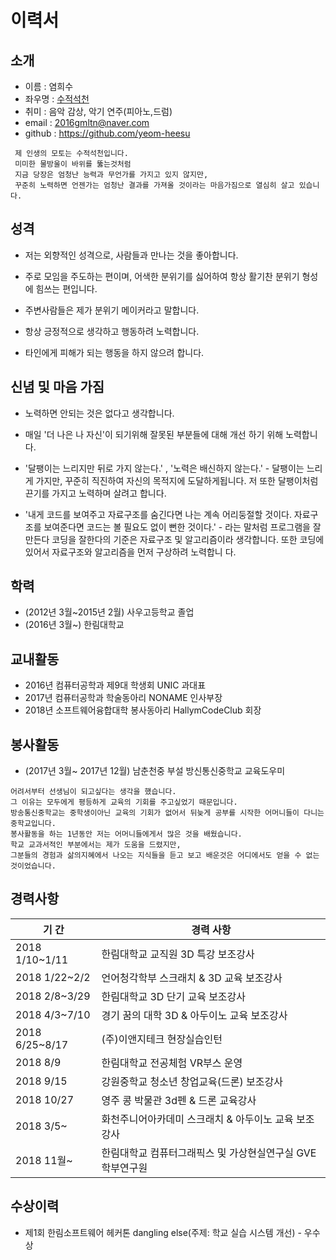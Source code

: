 # 이력서

## 소개

- 이름 : 염희수
- 좌우명 : [수적석천](https://hanja.dict.naver.com/word?q=%E6%B0%B4%E6%BB%B4%E7%9F%B3%E7%A9%BF&cp_code=0&sound_id=0)
- 취미 : 음악 감상, 악기 연주(피아노,드럼) 
- email : 2016gmltn@naver.com
- github : https://github.com/yeom-heesu

```
 제 인생의 모토는 수적석천입니다. 
 미미한 물방울이 바위를 뚫는것처럼 
 지금 당장은 엄청난 능력과 무언가를 가지고 있지 않지만,
 꾸준히 노력하면 언젠가는 엄청난 결과를 가져올 것이라는 마음가짐으로 열심히 살고 있습니다.
```

## 성격

  - 저는 외향적인 성격으로, 사람들과 만나는 것을 좋아합니다. 
  
  - 주로 모임을 주도하는 편이며, 어색한 분위기를 싫어하여 항상 활기찬 분위기 형성에 힘쓰는 편입니다.
  
  - 주변사람들은 제가 분위기 메이커라고 말합니다.
  
  - 항상 긍정적으로 생각하고 행동하려 노력합니다.
  
  - 타인에게 피해가 되는 행동을 하지 않으려 합니다.
 
 
 ## 신념 및 마음 가짐
  
  - 노력하면 안되는 것은 없다고 생각합니다.
  
  - 매일 '더 나은 나 자신'이 되기위해 잘못된 부분들에 대해 개선 하기 위해 노력합니다.
  
  - '달팽이는 느리지만 뒤로 가지 않는다.' , '노력은 배신하지 않는다.' - 달팽이는 느리게 가지만, 꾸준히 직진하여 자신의 목적지에 도달하게됩니다. 저   또한 달팽이처럼 끈기를 가지고 
  노력하며 살려고 합니다.
  
  - '내게 코드를 보여주고 자료구조를 숨긴다면 나는 계속 어리둥절할 것이다. 자료구조를 보여준다면 코드는 볼 필요도 없이 뻔한 것이다.' - 라는 말처럼   프로그램을 잘만든다 코딩을 잘한다의 기준은 자료구조 및 알고리즘이라 생각합니다. 또한 코딩에 있어서 자료구조와 알고리즘을 먼저 구상하려 노력합니    다.

## 학력

 - (2012년 3월~2015년 2월) 사우고등학교 졸업
 - (2016년 3월~) 한림대학교

## 교내활동

 - 2016년 컴퓨터공학과 제9대 학생회 UNIC 과대표
 - 2017년 컴퓨터공학과 학술동아리 NONAME 인사부장
 - 2018년 소프트웨어융합대학 봉사동아리 HallymCodeClub 회장

## 봉사활동

 - (2017년 3월~ 2017년 12월) 남춘천중 부설 방신통신중학교 교육도우미
 
 ```
 어려서부터 선생님이 되고싶다는 생각을 했습니다. 
 그 이유는 모두에게 평등하게 교육의 기회를 주고싶었기 때문입니다.
 방송통신중학교는 중학생이아닌 교육의 기회가 없어서 뒤늦게 공부를 시작한 어머니들이 다니는 중학교입니다.
 봉사활동을 하는 1년동안 저는 어머니들에게서 많은 것을 배웠습니다.
 학교 교과서적인 부분에서는 제가 도움을 드렸지만, 
 그분들의 경험과 삶의지혜에서 나오는 지식들을 듣고 보고 배운것은 어디에서도 얻을 수 없는 것이었습니다.
 ```

## 경력사항

 기 간  | 경력 사항
------------- | -------------
 2018   1/10~1/11  | 한림대학교 교직원 3D 특강 보조강사
 2018   1/22~2/2   | 언어청각학부 스크래치 & 3D 교육 보조강사
 2018   2/8~3/29   | 한림대학교 3D 단기 교육 보조강사
 2018    4/3~7/10  | 경기 꿈의 대학 3D & 아두이노 교육 보조강사
 2018    6/25~8/17 | (주)이앤지테크 현장실습인턴
 2018    8/9       | 한림대학교 전공체험 VR부스 운영
 2018    9/15      | 강원중학교 청소년 창업교육(드론) 보조강사
 2018    10/27     | 영주 콩 박물관 3d펜 & 드론 교육강사
 2018   3/5~       | 화천주니어아카데미 스크래치 & 아두이노 교육 보조강사
 2018   11월~      | 한림대학교 컴퓨터그래픽스 및 가상현실연구실 GVE 학부연구원
 
## 수상이력

 - 제1회 한림소프트웨어 헤커톤 dangling else(주제: 학교 실습 시스템 개선) - 우수상
